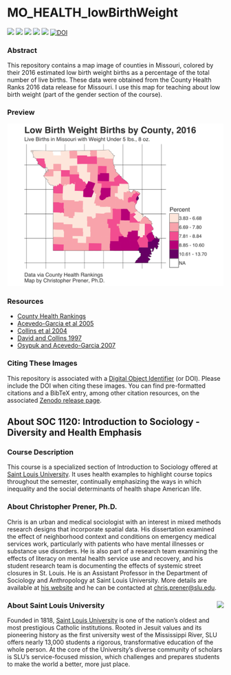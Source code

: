 # MO_HEALTH_lowBirthWeight

[![](https://img.shields.io/badge/extent-missouri-red.svg)](https://github.com/slu-soc1120/MO_HEALTH_lowBirthWeight/)
[![](https://img.shields.io/badge/category-health-orange.svg)](https://github.com/slu-soc1120/MO_HEALTH_lowBirthWeight/)
[![](https://img.shields.io/github/release/slu-soc1120/MO_HEALTH_lowBirthWeight.svg?label=version)](https://github.com/slu-soc1120/MO_HEALTH_lowBirthWeight/releases)
[![](https://img.shields.io/github/last-commit/slu-soc1120/MO_HEALTH_lowBirthWeight.svg)](https://github.com/slu-soc1120/MO_HEALTH_lowBirthWeight/commits/master)
[![](https://img.shields.io/github/repo-size/slu-soc1120/MO_HEALTH_lowBirthWeight.svg)](https://github.com/slu-soc1120/MO_HEALTH_lowBirthWeight/)
[![DOI](https://zenodo.org/badge/129010374.svg)](https://zenodo.org/badge/latestdoi/129010374)

### Abstract
This repository contains a map image of counties in Missouri, colored by their 2016 estimated low birth weight births as a percentage of the total number of live births. These data were obtained from the County Health Ranks 2016 data release for Missouri. I use this map for teaching about low birth weight (part of the gender section of the course).

### Preview
![](2016/results/lbwMap16-trans.png)

### Resources
* [County Health Rankings](http://www.countyhealthrankings.org)
* [Acevedo-Garcia et al 2005](http://pediatrics.aappublications.org/content/115/1/e20.short)
* [Collins et al 2004](https://ajph.aphapublications.org/doi/abs/10.2105/AJPH.94.12.2132)
* [David and Collins 1997](http://www.nejm.org/doi/full/10.1056/NEJM199710233371706)
* [Osypuk and Acevedo-Garcia 2007](https://academic.oup.com/aje/article/167/11/1295/131712)

### Citing These Images
This repository is associated with a [Digital Object Identifier](https://en.wikipedia.org/wiki/Digital_object_identifier) (or DOI). Please include the DOI when citing these images. You can find pre-formatted citations and a BibTeX entry, among other citation resources, on the associated [Zenodo release page](https://zenodo.org/record/1226412).

## About SOC 1120: Introduction to Sociology - Diversity and Health Emphasis
### Course Description
This course is a specialized section of Introduction to Sociology offered at [Saint Louis University](http://wwww.slu.edu). It uses health examples to highlight course topics throughout the semester, continually emphasizing the ways in which inequality and the social determinants of health shape American life.

### About Christopher Prener, Ph.D.
Chris is an urban and medical sociologist with an interest in mixed methods research designs that incorporate spatial data. His dissertation examined the effect of neighborhood context and conditions on emergency medical services work, particularly with patients who have mental illnesses or substance use disorders. He is also part of a research team examining the effects of literacy on mental health service use and recovery, and his student research team is documenting the effects of systemic street closures in St. Louis. He is an Assistant Professor in the Department of Sociology and Anthropology at Saint Louis University. More details are available at [his website](https://chris-prener.github.io) and he can be contacted at [chris.prener@slu.edu](mailto:chris.prener@slu.edu).

### About Saint Louis University <img src="https://slu-soc5650.github.io/images/sluLogo.png" align="right" />
Founded in 1818, [Saint Louis University](http://wwww.slu.edu) is one of the nation’s oldest and most prestigious Catholic institutions. Rooted in Jesuit values and its pioneering history as the first university west of the Mississippi River, SLU offers nearly 13,000 students a rigorous, transformative education of the whole person. At the core of the University’s diverse community of scholars is SLU’s service-focused mission, which challenges and prepares students to make the world a better, more just place.
